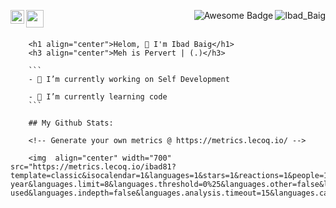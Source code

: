 <p align="center"> 
        <a href="www.linkedin.com/in/Ibad81">
        <img align="left" alt="Ibad81's LinkedIn" width="22px" src="https://raw.githubusercontent.com/peterthehan/peterthehan/master/assets/linkedin.svg" /> </a>
        <img align="left" width="28px" src="https://github.com/claytonjhamilton/claytonjhamilton/blob/main/images/waving_hand.gif">
        <img align="right" src="https://komarev.com/ghpvc/?username=Ibad81&label=Profile%20views&color=0e75b6&style=flat" alt="Ibad_Baig" />
        <img align="right" src="https://cdn.rawgit.com/sindresorhus/awesome/d7305f38d29fed78fa85652e3a63e154dd8e8829/media/badge.svg" alt="Awesome Badge"/>
        </p>
        <br> <br>
        
        <h1 align="center">Helom, 🙏 I'm Ibad Baig</h1>
        <h3 align="center">Meh is Pervert | (.)</h3>
        
        ```
        - 🔭 I’m currently working on Self Development
        
        - 🌱 I’m currently learning code
        ```
        
        ## My Github Stats:
        
        <!-- Generate your own metrics @ https://metrics.lecoq.io/ -->
        
        <img  align="center" width="700" src="https://metrics.lecoq.io/ibad81?template=classic&isocalendar=1&languages=1&stars=1&reactions=1&people=1&achievements=1&base.indepth=false&base.hireable=false&isocalendar.duration=half-year&languages.limit=8&languages.threshold=0%25&languages.other=false&languages.colors=github&languages.sections=most-used&languages.indepth=false&languages.analysis.timeout=15&languages.categories=markup%2C%20programming&languages.recent.categories=markup%2C%20programming&languages.recent.load=300&languages.recent.days=14&stars.limit=4&reactions.limit=200&reactions.limit.issues=100&reactions.limit.discussions=100&reactions.limit.discussions.comments=100&reactions.days=0&reactions.display=absolute&people.limit=24&people.identicons=false&people.identicons.hide=false&people.size=28&people.types=followers%2C%20following&people.shuffle=false&achievements.threshold=C&achievements.secrets=true&achievements.display=detailed&achievements.limit=0&config.timezone=Asia%2FCalcutta">
        
       
